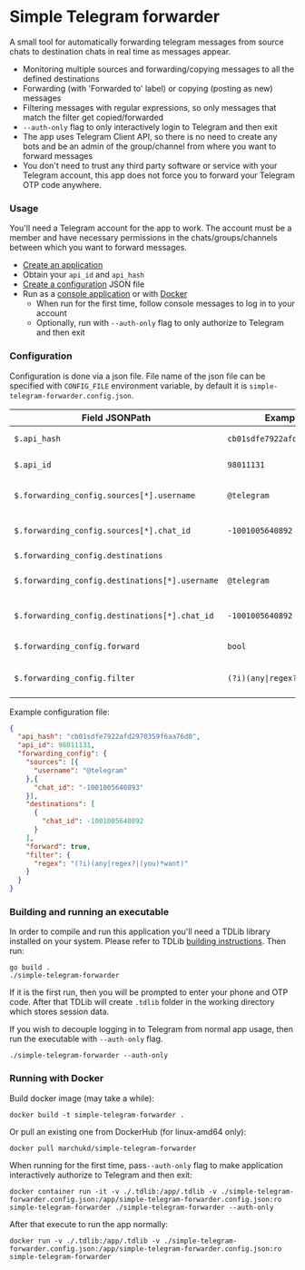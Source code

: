 # Simple Telegram forwarder

A small tool for automatically forwarding telegram messages from source chats to destination chats in real time as messages appear.

- Monitoring multiple sources and forwarding/copying messages to all the defined destinations
- Forwarding (with 'Forwarded to' label) or copying (posting as new) messages
- Filtering messages with regular expressions, so only messages that match the filter get copied/forwarded
- `--auth-only` flag to only interactively login to Telegram and then exit
- The app uses Telegram Client API, so there is no need to create any bots and be an admin of the group/channel from where you
  want to forward messages
- You don't need to trust any third party software or service with your Telegram account, this app
  does not force you to forward your Telegram OTP code anywhere.

### Usage

You'll need a Telegram account for the app to work. The account must be a member and
have necessary permissions in the chats/groups/channels between which you want to forward messages.

- [Create an application](https://core.telegram.org/api/obtaining_api_id)
- Obtain your `api_id` and `api_hash`
- [Create a configuration](#configuration) JSON file
- Run as a [console application](#building-and-running-an-executable) or with [Docker](#running-with-docker)
    - When run for the first time, follow console messages to log in to your account
    - Optionally, run with `--auth-only` flag to only authorize to Telegram and then exit

### Configuration

Configuration is done via a json file. File name of the json file can be specified with `CONFIG_FILE` environment variable, by default it
is `simple-telegram-forwarder.config.json`.

| Field JSONPath                                 | Example value                    | Description                                                                                                                     |
|------------------------------------------------|----------------------------------|---------------------------------------------------------------------------------------------------------------------------------|
| `$.api_hash`                                   | `cb01sdfe7922afd2970359f6aa76d0` | `api_hash` obtained from creating a Telegram application                                                                        |
| `$.api_id`                                     | `98011131`                       | `api_id` obtained from creating a Telegram application                                                                          |
| `$.forwarding_config.sources[*].username`      | `@telegram`                      | Username or channel name of the source. Use this field or `$.forwarding_config.sources[*].chat_id`                                  |
| `$.forwarding_config.sources[*].chat_id`       | `-1001005640892`                 | Chat ID of the source. Use i.e. `@userinfobot` to get it. Use this field or `$.forwarding_config.sources[*].username`               |
| `$.forwarding_config.destinations`             |                                  | Array of destinations. Must contain at least one                                                                                |
| `$.forwarding_config.destinations[*].username` | `@telegram`                      | Username or channel name of the source. Use this field or `$.forwarding_config.destinations[*].chat_id`                         |
| `$.forwarding_config.destinations[*].chat_id`  | `-1001005640892`                 | Chat ID of the destination. Use i.e. `@userinfobot` to get it. Use this field or `$.forwarding_config.destinations[*].username` |
| `$.forwarding_config.forward`                  | `bool`                           | Forward messages instead of sending a copy. Default: false                                                                      |
| `$.forwarding_config.filter`                   | `(?i)(any\|regex?\|(you)*want)`  | Optional regular expression for message filtering: only matched messages are forwarded.                                         |

Example configuration file:

```json
{
  "api_hash": "cb01sdfe7922afd2970359f6aa76d0",
  "api_id": 98011131,
  "forwarding_config": {
    "sources": [{
      "username": "@telegram"
    },{
      "chat_id": "-1001005640893"
    }],
    "destinations": [
      {
        "chat_id": -1001005640892
      }
    ],
    "forward": true,
    "filter": {
      "regex": "(?i)(any|regex?|(you)*want)"
    }
  }
}
```

### Building and running an executable

In order to compile and run this application you'll need a TDLib library installed on your system. Please refer
to TDLib [building instructions](https://github.com/tdlib/td?tab=readme-ov-file#building).
Then run:

```shell
go build .
./simple-telegram-forwarder
```

If it is the first run, then you will be prompted to enter your phone and OTP code.
After that TDLib will create `.tdlib` folder in the working directory which stores session data.

If you wish to decouple logging in to Telegram from normal app usage, then run the executable with `--auth-only` flag. 

```shell
./simple-telegram-forwarder --auth-only
```

### Running with Docker

Build docker image (may take a while):
```shell
docker build -t simple-telegram-forwarder .
```

Or pull an existing one from DockerHub (for linux-amd64 only):
```shell
docker pull marchukd/simple-telegram-forwarder
```

When running for the first time, pass`--auth-only` flag to make application interactively authorize to Telegram and then exit:
```shell
docker container run -it -v ./.tdlib:/app/.tdlib -v ./simple-telegram-forwarder.config.json:/app/simple-telegram-forwarder.config.json:ro simple-telegram-forwarder ./simple-telegram-forwarder --auth-only
```

After that execute to run the app normally:
```shell
docker run -v ./.tdlib:/app/.tdlib -v ./simple-telegram-forwarder.config.json:/app/simple-telegram-forwarder.config.json:ro simple-telegram-forwarder
```

